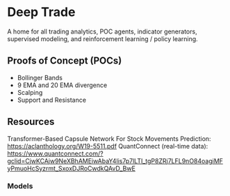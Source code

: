 # Deep Trade

A home for all trading analytics, POC agents, indicator generators, supervised modeling, and reinforcement learning / policy learning.

## Proofs of Concept (POCs)

- Bollinger Bands
- 9 EMA and 20 EMA divergence
- Scalping
- Support and Resistance


## Resources
Transformer-Based Capsule Network For Stock Movements Prediction: https://aclanthology.org/W19-5511.pdf
QuantConnect (real-time data): https://www.quantconnect.com/?gclid=CjwKCAjw9NeXBhAMEiwAbaY4lis7p7lLTI_tgP8ZRj7LFL9nO84oagiMFyPmuoHcSyzrmt_SxoxDJRoCwdkQAvD_BwE


### Models



### 
